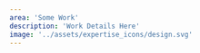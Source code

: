 ```yaml
---
area: 'Some Work'
description: 'Work Details Here'
image: '../assets/expertise_icons/design.svg'
---
```


